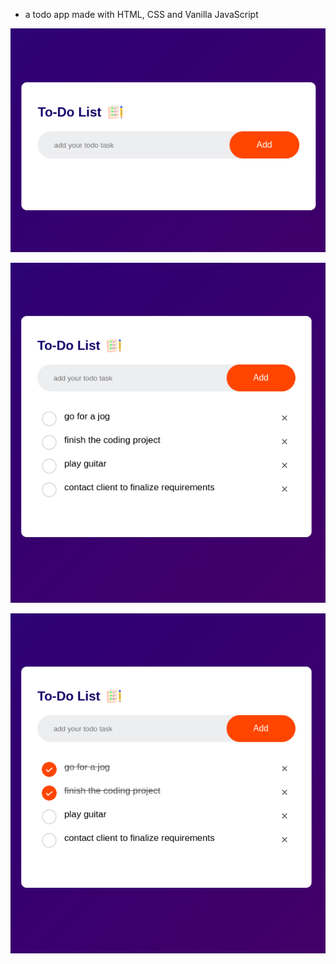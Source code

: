 - a todo app made with HTML, CSS and Vanilla JavaScript

![alt text](todo-1.png)

![alt text](todo-2.png)

![alt text](todo-3.png)
